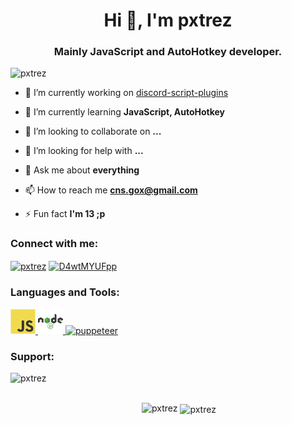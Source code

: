 <h1 align="center">Hi 👋, I'm pxtrez</h1>
<h3 align="center">Mainly JavaScript and AutoHotkey developer.</h3>

<p align="left"> <img src="https://komarev.com/ghpvc/?username=pxtrez&label=Profile%20views&color=0e75b6&style=flat" alt="pxtrez" /> </p>

- 🔭 I’m currently working on [discord-script-plugins](https://github.com/pxtrez/discord-script-plugins)

- 🌱 I’m currently learning **JavaScript, AutoHotkey**

- 👯 I’m looking to collaborate on **...**

- 🤝 I’m looking for help with **...**

- 💬 Ask me about **everything**

- 📫 How to reach me **cns.gox@gmail.com**

- ⚡ Fun fact **I'm 13 ;p**

<h3 align="left">Connect with me:</h3>
<p align="left">
<a href="https://twitter.com/pxtrez" target="blank"><img align="center" src="https://cdn.jsdelivr.net/npm/simple-icons@3.0.1/icons/twitter.svg" alt="pxtrez" height="30" width="40" /></a>
<a href="https://discord.gg/D4wtMYUFpp" target="blank"><img align="center" src="https://cdn.jsdelivr.net/npm/simple-icons@3.0.1/icons/discord.svg" alt="D4wtMYUFpp" height="30" width="40" /></a>
</p>

<h3 align="left">Languages and Tools:</h3>
<p align="left"> <a href="https://developer.mozilla.org/en-US/docs/Web/JavaScript" target="_blank"> <img src="https://raw.githubusercontent.com/devicons/devicon/master/icons/javascript/javascript-original.svg" alt="javascript" width="40" height="40"/> </a> <a href="https://nodejs.org" target="_blank"> <img src="https://raw.githubusercontent.com/devicons/devicon/master/icons/nodejs/nodejs-original-wordmark.svg" alt="nodejs" width="40" height="40"/> </a> <a href="https://github.com/puppeteer/puppeteer" target="_blank"> <img src="https://www.vectorlogo.zone/logos/pptrdev/pptrdev-official.svg" alt="puppeteer" width="40" height="40"/> </a> </p>

<h3 align="left">Support:</h3>
<p><a href="https://www.buymeacoffee.com/pxtrez"> <img align="left" src="https://cdn.buymeacoffee.com/buttons/v2/default-yellow.png" height="50" width="210" alt="pxtrez" /></a></p><br><br>

<p><img align="left" src="https://github-readme-stats.vercel.app/api/top-langs?username=pxtrez&show_icons=true&locale=en&layout=compact" alt="pxtrez" /></p>

<p>&nbsp;<img align="center" src="https://github-readme-stats.vercel.app/api?username=pxtrez&show_icons=true&locale=en" alt="pxtrez" /></p>
